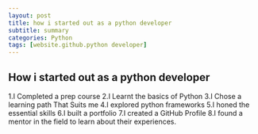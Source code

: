 ```yaml
---
layout: post
title: how i started out as a python developer
subtitle: summary
categories: Python
tags: [website.github.python developer]
---
```


## How i started out as a python developer
1.I Completed a prep course
2.I Learnt the basics of Python
3.I Chose a learning path That Suits me
4.I explored python frameworks
5.I honed the essential skills
6.I built a portfolio
7.I created a GitHub Profile
8.I found a mentor in the field to learn about their experiences.
